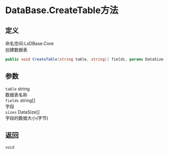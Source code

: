 # DataBase.CreateTable方法
## 定义
命名空间:LsDBase.Core    
创建数据表   
```C#
public void CreateTable(string table, string[] fields, params DataSize[] sizes)
```
## 参数
`table`  string    
数据表名称   
`fields` string\[]   
字段   
`sizes` DataSize\[]   
字段的数据大小(字节) 
## 返回
`void`
